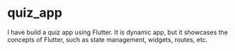 # quiz_app
I have build a quiz app using Flutter. It is dynamic app, but it showcases the concepts of Flutter, such as state management, widgets, routes, etc.
